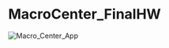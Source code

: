 # MacroCenter_FinalHW


![Macro_Center_App](https://github.com/ZehraKahraman/MacroCenter_FinalHW/assets/129938191/97702cb7-81e1-4132-8a0a-1ae31b599668)
